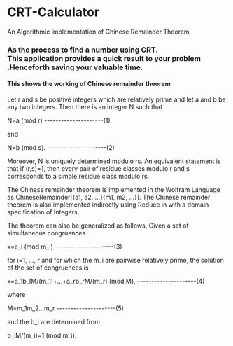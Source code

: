 # CRT-Calculator
An Algorithmic implementation of Chinese Remainder Theorem 

<h3>As the process to find a number using CRT.<br>This application provides a quick result to your problem .Henceforth saving your valuable time.</h3>
<h4>This shows the working of Chinese remainder theorem</h4>

Let r and s be positive integers which are relatively prime and let a and b be any two integers. Then there is an integer N such that

 N=a (mod r) 	---------------------(1)

and

 N=b (mod s). 		---------------------(2)


Moreover, N is uniquely determined modulo rs. An equivalent statement is that if (r,s)=1, then every pair of residue classes modulo r and s corresponds to a simple residue class modulo rs.

The Chinese remainder theorem is implemented in the Wolfram Language as ChineseRemainder[{a1, a2, ...}{m1, m2, ...}]. The Chinese remainder theorem is also implemented indirectly using Reduce in with a domain specification of Integers.

The theorem can also be generalized as follows. Given a set of simultaneous congruences

 x=a_i (mod m_i) 	---------------------(3)


for i=1, ..., r and for which the m_i are pairwise relatively prime, the solution of the set of congruences is

 x=a_1b_1M/(m_1)+...+a_rb_rM/(m_r) (mod M), 	---------------------(4)

where

 M=m_1m_2...m_r 	---------------------(5)

and the b_i are determined from

 b_iM/(m_i)=1 (mod m_i). 
